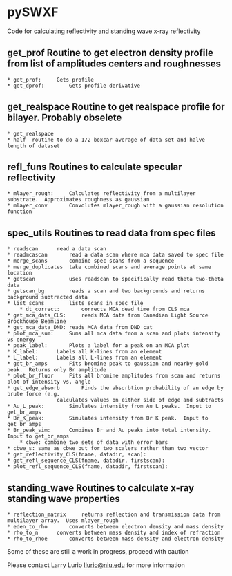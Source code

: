 # pySWXF 

Code for calculating reflectivity and standing wave x-ray reflectivity


## get_prof  Routine to get electron density profile from list of amplitudes centers and roughnesses
	* get_prof:		Gets profile
	* get_dprof:		Gets profile derivative
## get_realspace	Routine to get realspace profile for bilayer.  Probably obselete
	* get_realspace 
	* half	routine to do a 1/2 boxcar average of data set and halve length of dataset 

## refl_funs  Routines to calculate specular reflectivity
	* mlayer_rough:		Calculates reflectivity from a multilayer substrate.  Approximates roughness as gaussian
	* mlayer_conv		Convolutes mlayer_rough with a gaussian resolution function

## spec_utils  Routines to read data from spec files
	* readscan		read a data scan
	* readmcascan		read a data scan where mca data saved to spec file 
	* merge_scans		combine spec scans from a sequence
	* merge_duplicates	take combined scans and average points at same location
	* getscan			uses readscan to specifically read theta two-theta data
	* getscan_bg		reads a scan and two backgrounds and returns background subtracted data
	* list_scans		lists scans in spec file
		* dt_correct:		corrects MCA dead time from CLS mca
	* get_mca_data_CLS: 	reads MCA data from Canadian Light Source Brockhouse Beamline
	* get_mca_data_DND:	reads MCA data from DND cat
	* plot_mca_sum:		Sums all mca data from a scan and plots intensity vs energy 
	* peak_label:		Plots a label for a peak on an MCA plot
	* K_label:		Labels all K-lines from an element
	* L_label:		Labels all L-lines from an element
	* get_br_amps		Fits bromine peak to gaussian and nearby gold peak.  Returns only Br amplitude
	* plot_br_fluor		Fits all bromine amplitudes from scan and returns plot of intensity vs. angle
	* get_edge_absorb		Finds the absorbtion probability of an edge by brute force (e.g. 
					calculates values on either side of edge and subtracts
	* Au_L_peak:		Simulates intensity from Au L peaks.  Input to get_br_amps
	* Br_K_peak:		Simulates intensity from Br K peak.  Input to get_br_amps
	* Br_peak_sim:		Combines Br and Au peaks into total intensity.  Input to get_br_amps
		* cbwe: combine two sets of data with error bars
	* cbwe_s: same as cbwe but for two scalers rather than two vector
	* get_reflectivity_CLS(fname, datadir, scan):
	* get_refl_sequence_CLS(fname, datadir, firstscan):
	* plot_refl_sequence_CLS(fname, datadir, firstscan):

## standing_wave	Routines to calculate x-ray standing wave properties
	* reflection_matrix 	returns reflection and transmission data from multilayer array.  Uses mlayer_rough
	* eden_to_rho		converts between electron density and mass density
	* rho_to_n		converts between mass density and index of refraction
	* rho_to_rhoe		converts between mass density and electron density


Some of these are still a work in progress, proceed with caution

Please contact Larry Lurio llurio@niu.edu for more information

